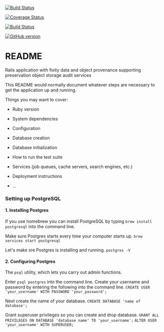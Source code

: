[![Build Status](https://travis-ci.org/sul-dlss/preservation_core_catalog.svg?branch=master)](https://travis-ci.org/sul-dlss/preservation_core_catalog)

[![Coverage Status](https://coveralls.io/repos/github/sul-dlss/preservation_core_catalog/badge.svg)](https://coveralls.io/github/sul-dlss/preservation_core_catalog)

[![Build Status](https://travis-ci.org/sul-dlss/preservation_core_catalog.svg?branch=master)](https://travis-ci.org/sul-dlss/preservation_core_catalog)

[![GitHub version](https://badge.fury.io/gh/sul-dlss%2Fpreservation_core_catalog.svg)](https://badge.fury.io/gh/sul-dlss%2Fpreservation_core_catalog)


# README


Rails application with fixity data and object provenance supporting preservation object storage audit services


This README would normally document whatever steps are necessary to get the
application up and running.

Things you may want to cover:

* Ruby version

* System dependencies

* Configuration

* Database creation

* Database initialization

* How to run the test suite

* Services (job queues, cache servers, search engines, etc.)

* Deployment instructions

* ...

### Setting up PostgreSQL

#### 1. Installing Postgres

If you use homebrew you can install PostgreSQL by typing  `brew install postgresql` into the command line.

Make sure Postgres starts every time your computer starts up.
`brew services start postgresql`

Let's make sre Postgres is installing and running.
`postgres -V`

#### 2. Configuring Postgres

The `psql` utility, which lets you carry out admin functions.

Enter `psql postgres` into the command line.
Create your username and password by entering the following into the command line.
`CREATE USER 'your_username' WITH PASSWORD 'your_password';`

Next create the name of your database.
`CREATE DATABASE 'name of database';`

Grant superuser privileges so you can create and drop database.
`GRANT ALL PRIVILEGES ON DATABASE 'database name' TO 'your_username';`
`ALTER USER 'your_username' WITH SUPERUSER;`
